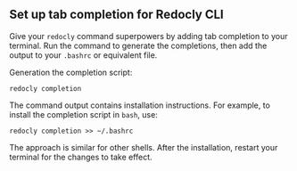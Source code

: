 ## Set up tab completion for Redocly CLI

Give your `redocly` command superpowers by adding tab completion to your terminal. Run the command to generate the completions, then add the output to your `.bashrc` or equivalent file.

Generation the completion script:

```shell Command
redocly completion
```
The command output contains installation instructions. For example, to install the completion script in `bash`, use:

```shell Command
redocly completion >> ~/.bashrc
```

The approach is similar for other shells. After the installation, restart your terminal for the changes to take effect.
